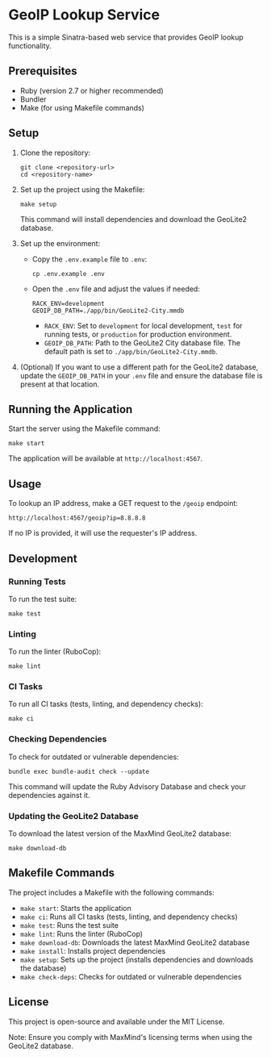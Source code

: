 # GeoIP Lookup Service

This is a simple Sinatra-based web service that provides GeoIP lookup functionality.

## Prerequisites

- Ruby (version 2.7 or higher recommended)
- Bundler
- Make (for using Makefile commands)

## Setup

1. Clone the repository:
   ```
   git clone <repository-url>
   cd <repository-name>
   ```

2. Set up the project using the Makefile:
   ```
   make setup
   ```
   This command will install dependencies and download the GeoLite2 database.

3. Set up the environment:
   - Copy the `.env.example` file to `.env`:
     ```
     cp .env.example .env
     ```
   - Open the `.env` file and adjust the values if needed:
     ```
     RACK_ENV=development
     GEOIP_DB_PATH=./app/bin/GeoLite2-City.mmdb
     ```
     - `RACK_ENV`: Set to `development` for local development, `test` for running tests, or `production` for production environment.
     - `GEOIP_DB_PATH`: Path to the GeoLite2 City database file. The default path is set to `./app/bin/GeoLite2-City.mmdb`.

4. (Optional) If you want to use a different path for the GeoLite2 database, update the `GEOIP_DB_PATH` in your `.env` file and ensure the database file is present at that location.

## Running the Application

Start the server using the Makefile command:

```
make start
```

The application will be available at `http://localhost:4567`.

## Usage

To lookup an IP address, make a GET request to the `/geoip` endpoint:

```
http://localhost:4567/geoip?ip=8.8.8.8
```

If no IP is provided, it will use the requester's IP address.

## Development

### Running Tests

To run the test suite:
```
make test
```

### Linting

To run the linter (RuboCop):
```
make lint
```

### CI Tasks

To run all CI tasks (tests, linting, and dependency checks):
```
make ci
```

### Checking Dependencies

To check for outdated or vulnerable dependencies:
```
bundle exec bundle-audit check --update
```

This command will update the Ruby Advisory Database and check your dependencies against it.

### Updating the GeoLite2 Database

To download the latest version of the MaxMind GeoLite2 database:
```
make download-db
```

## Makefile Commands

The project includes a Makefile with the following commands:

- `make start`: Starts the application
- `make ci`: Runs all CI tasks (tests, linting, and dependency checks)
- `make test`: Runs the test suite
- `make lint`: Runs the linter (RuboCop)
- `make download-db`: Downloads the latest MaxMind GeoLite2 database
- `make install`: Installs project dependencies
- `make setup`: Sets up the project (installs dependencies and downloads the database)
- `make check-deps`: Checks for outdated or vulnerable dependencies

## License

This project is open-source and available under the MIT License.

Note: Ensure you comply with MaxMind's licensing terms when using the GeoLite2 database.